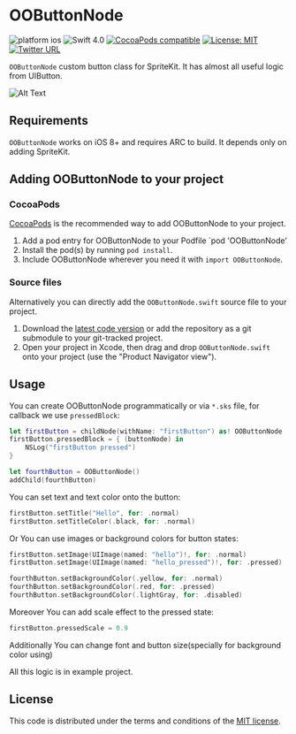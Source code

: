 # OOButtonNode

![platform ios](http://b.repl.ca/v1/platform-ios-lightgrey.png) ![Swift 4.0](http://b.repl.ca/v1/Swift-4.0-blue.png) [![CocoaPods compatible](http://b.repl.ca/v1/pod-1.4.0-blue.png)]() [![License: MIT](http://b.repl.ca/v1/License-MIT-lightgrey.png)](LICENSE) 
[![Twitter URL](https://img.shields.io/twitter/url/http/shields.io.svg?style=social&logo=twitter)](https://twitter.com/ooleinich)


`OOButtonNode` custom button class for SpriteKit. It has almost all useful logic from UIButton.

![Alt Text](https://user-images.githubusercontent.com/9960447/36678749-a2270014-1b22-11e8-96a9-0f4aba84bcf1.gif)

## Requirements

`OOButtonNode` works on iOS 8+ and requires ARC to build. It depends only on adding SpriteKit.

## Adding OOButtonNode to your project

### CocoaPods

[CocoaPods](http://cocoapods.org) is the recommended way to add OOButtonNode to your project.

1. Add a pod entry for OOButtonNode to your Podfile `pod 'OOButtonNode'
2. Install the pod(s) by running `pod install`.
3. Include OOButtonNode wherever you need it with `import OOButtonNode`.

### Source files

Alternatively you can directly add the `OOButtonNode.swift` source file to your project.

1. Download the [latest code version](https://github.com/ooleynich/OOButtonNode/archive/master.zip) or add the repository as a git submodule to your git-tracked project.
2. Open your project in Xcode, then drag and drop `OOButtonNode.swift` onto your project (use the "Product Navigator view").

## Usage

You can create OOButtonNode programmatically or via `*.sks` file, for callback we use `pressedBlock`:

```swift
let firstButton = childNode(withName: "firstButton") as! OOButtonNode
firstButton.pressedBlock = { (buttonNode) in
    NSLog("firstButton pressed")
}

let fourthButton = OOButtonNode()
addChild(fourthButton)
```

You can set text and text color onto the button:

```swift
firstButton.setTitle("Hello", for: .normal)
firstButton.setTitleColor(.black, for: .normal)
```

Or You can use images or background colors for button states:

```swift
firstButton.setImage(UIImage(named: "hello")!, for: .normal)
firstButton.setImage(UIImage(named: "hello_pressed")!, for: .pressed)

fourthButton.setBackgroundColor(.yellow, for: .normal)
fourthButton.setBackgroundColor(.red, for: .pressed)
fourthButton.setBackgroundColor(.lightGray, for: .disabled)
```

Moreover You can add scale effect to the pressed state:

```swift
firstButton.pressedScale = 0.9
```

Additionally You can change font and button size(specially for background color using)

All this logic is in example project.

## License

This code is distributed under the terms and conditions of the [MIT license](LICENSE).